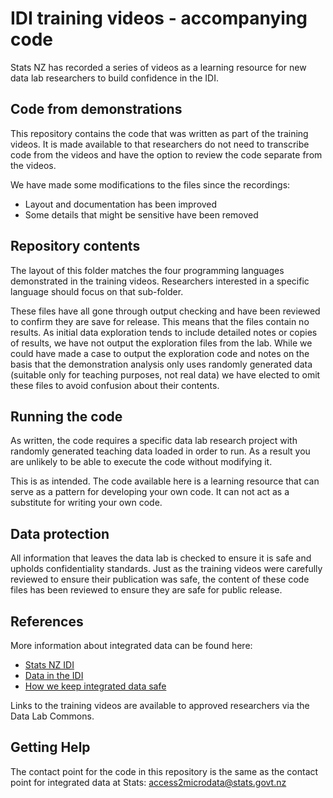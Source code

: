 # IDI training videos - accompanying code
Stats NZ has recorded a series of videos as a learning resource for new data lab researchers to build confidence in the IDI.

## Code from demonstrations
This repository contains the code that was written as part of the training videos. It is made available to that researchers do not need to transcribe code from the videos and have the option to review the code separate from the videos.

We have made some modifications to the files since the recordings:
* Layout and documentation has been improved
* Some details that might be sensitive have been removed

## Repository contents

The layout of this folder matches the four programming languages demonstrated in the training videos. Researchers interested in a specific language should focus on that sub-folder.

These files have all gone through output checking and have been reviewed to confirm they are save for release. This means that the files contain no results. As initial data exploration tends to include detailed notes or copies of results, we have not output the exploration files from the lab. While we could have made a case to output the exploration code and notes on the basis that the demonstration analysis only uses randomly generated data (suitable only for teaching purposes, not real data) we have elected to omit these files to avoid confusion about their contents.

## Running the code
As written, the code requires a specific data lab research project with randomly generated teaching data loaded in order to run. As a result you are unlikely to be able to execute the code without modifying it.

This is as intended. The code available here is a learning resource that can serve as a pattern for developing your own code. It can not act as a substitute for writing your own code.

## Data protection

All information that leaves the data lab is checked to ensure it is safe and upholds confidentiality standards. Just as the training videos were carefully reviewed to ensure their publication was safe, the content of these code files has been reviewed to ensure they are safe for public release.

## References

More information about integrated data can be found here:
* [Stats NZ IDI](https://www.stats.govt.nz/integrated-data/integrated-data-infrastructure/)
* [Data in the IDI](https://www.stats.govt.nz/integrated-data/integrated-data-infrastructure/data-in-the-idi/)
* [How we keep integrated data safe](https://www.stats.govt.nz/integrated-data/how-we-keep-integrated-data-safe/)

Links to the training videos are available to approved researchers via the Data Lab Commons.

## Getting Help
The contact point for the code in this repository is the same as the contact point for integrated data at Stats: access2microdata@stats.govt.nz
